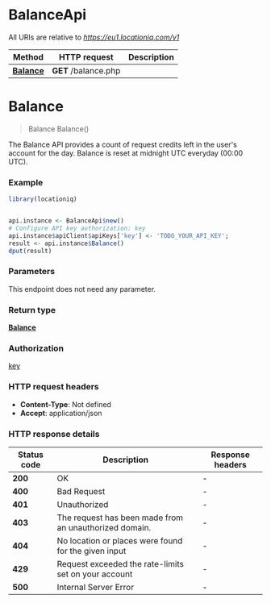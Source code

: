 # BalanceApi

All URIs are relative to *https://eu1.locationiq.com/v1*

Method | HTTP request | Description
------------- | ------------- | -------------
[**Balance**](BalanceApi.md#Balance) | **GET** /balance.php | 


# **Balance**
> Balance Balance()



The Balance API provides a count of request credits left in the user's account for the day. Balance is reset at midnight UTC everyday (00:00 UTC).

### Example
```R
library(locationiq)


api.instance <- BalanceApi$new()
# Configure API key authorization: key
api.instance$apiClient$apiKeys['key'] <- 'TODO_YOUR_API_KEY';
result <- api.instance$Balance()
dput(result)
```

### Parameters
This endpoint does not need any parameter.

### Return type

[**Balance**](balance.md)

### Authorization

[key](../README.md#key)

### HTTP request headers

 - **Content-Type**: Not defined
 - **Accept**: application/json

### HTTP response details
| Status code | Description | Response headers |
|-------------|-------------|------------------|
| **200** | OK |  -  |
| **400** | Bad Request |  -  |
| **401** | Unauthorized |  -  |
| **403** | The request has been made from an unauthorized domain. |  -  |
| **404** | No location or places were found for the given input |  -  |
| **429** | Request exceeded the rate-limits set on your account |  -  |
| **500** | Internal Server Error |  -  |

